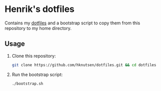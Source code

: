 # Henrik's dotfiles

Contains my [dotfiles](https://dotfiles.github.io) and a bootstrap script to copy them from this repository to my home directory.

## Usage

1. Clone this repository:

    ```bash
    git clone https://github.com/hknutsen/dotfiles.git && cd dotfiles
    ```

1. Run the bootstrap script:

    ```bash
    ./bootstrap.sh
    ```
